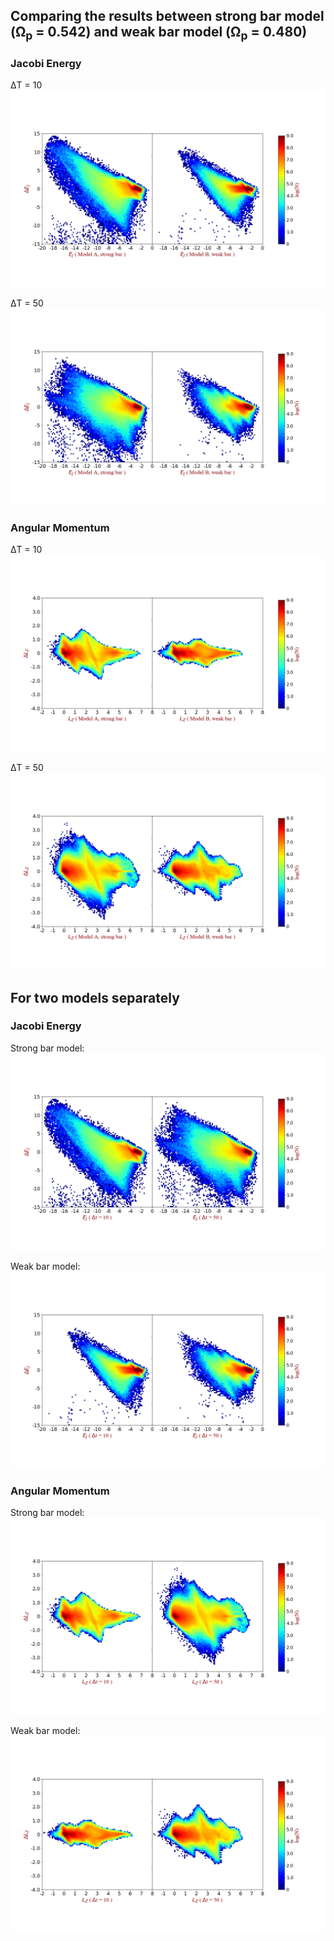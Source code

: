 Comparing the results between strong bar model (&Omega;<sub>p</sub> = 0.542) and weak bar model (&Omega;<sub>p</sub> = 0.480)
----

### Jacobi Energy  

&Delta;T = 10  
<img src="./dEj_dt10_cmpAB.png" />                                            

&Delta;T = 50  
<img src="./dEj_dt50_cmpAB.png" />  

### Angular Momentum  

&Delta;T = 10  
<img src="./da_dt10_cmpAB.png" />                                            

&Delta;T = 50  
<img src="./da_dt50_cmpAB.png" />  

For two models separately
-----------

### Jacobi Energy

Strong bar model:  
<img src="../../py_energy/output/dEj_t150_cmp.png" />                                            

Weak bar model:  
<img src="./dEj_t250_cmp.png" />  

### Angular Momentum  

Strong bar model:  
<img src="../../py_energy/output/da_t150_cmp.png" />                                            

Weak bar model:  
<img src="./da_t250_cmp.png" />  
